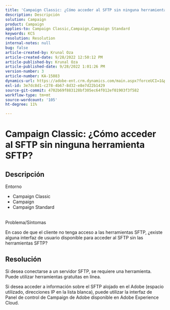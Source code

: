 ```yaml
---
title: 'Campaign Classic: ¿Cómo acceder al SFTP sin ninguna herramienta SFTP?'
description: Descripción
solution: Campaign
product: Campaign
applies-to: Campaign Classic,Campaign,Campaign Standard
keywords: KCS
resolution: Resolution
internal-notes: null
bug: false
article-created-by: Krunal Oza
article-created-date: 9/28/2022 12:50:12 PM
article-published-by: Krunal Oza
article-published-date: 9/28/2022 1:01:26 PM
version-number: 3
article-number: KA-15083
dynamics-url: https://adobe-ent.crm.dynamics.com/main.aspx?forceUCI=1&pagetype=entityrecord&etn=knowledgearticle&id=8537a612-2c3f-ed11-9db1-000d3a5c1bcc
exl-id: 3e7dc8d1-c278-4b67-8d32-e8e7d22b1429
source-git-commit: 4702b69f883128bf305ec64f012ef01903f3f582
workflow-type: tm+mt
source-wordcount: '105'
ht-degree: 11%

---
```


# Campaign Classic: ¿Cómo acceder al SFTP sin ninguna herramienta SFTP?

## Descripción

Entorno

- Campaign Classic
- Campaign
- Campaign Standard

<br>Problema/Síntomas<br>

En caso de que el cliente no tenga acceso a las herramientas SFTP, ¿existe alguna interfaz de usuario disponible para acceder al SFTP sin las herramientas SFTP?

## Resolución

Si desea conectarse a un servidor SFTP, se requiere una herramienta. Puede utilizar herramientas gratuitas en línea.

Si desea acceder a información sobre el SFTP alojado en el Adobe (espacio utilizado, direcciones IP en la lista blanca), puede utilizar la interfaz de Panel de control de Campaign de Adobe disponible en Adobe Experience Cloud.
